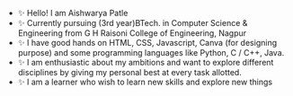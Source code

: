 - ✨ Hello! I am Aishwarya Patle
- ✨ Currently pursuing (3rd year)BTech. in Computer Science & Engineering from G H Raisoni College of Engineering, Nagpur
- ✨ I have good hands on HTML, CSS, Javascript, Canva (for designing purpose) and some programming languages like Python, C / C++, Java. 
- ✨ I am enthusiastic about my ambitions and want to explore different disciplines by giving my personal best at every task allotted.
- ✨ I am a learner who wish to learn new skills and explore new things


<!---
aishwaryapatle/aishwaryapatle is a ✨ special ✨ repository because its `README.md` (this file) appears on your GitHub profile.
You can click the Preview link to take a look at your changes.
--->
